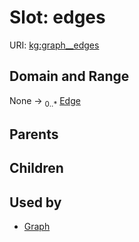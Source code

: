 
# Slot: edges



URI: [kg:graph__edges](https://purl.humanatlas.io/vocab/kg#graph__edges)


## Domain and Range

None &#8594;  <sub>0..\*</sub> [Edge](Edge.md)

## Parents


## Children


## Used by

 * [Graph](Graph.md)
